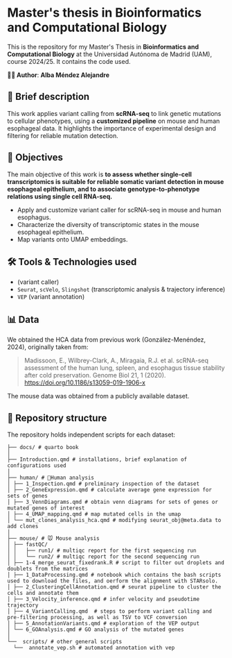 # Master's thesis in **Bioinformatics and Computational Biology**

This is the repository for my Master's Thesis in **Bioinformatics and Computational Biology** at the Universidad Autónoma de Madrid (UAM), course 2024/25. It contains the code used. 

**👩‍💻 Author**: **Alba Méndez Alejandre**  

## 🧬 Brief description
This work applies variant calling from **scRNA-seq** to link genetic mutations to cellular phenotypes, using a **customized pipeline** on mouse and human esophageal data. It highlights the importance of experimental design and filtering for reliable mutation detection.

## 🎯 Objectives
The main objective of this work is **to assess whether single-cell transcriptomics is suitable for reliable somatic variant detection in mouse esophageal epithelium, and to associate genotype-to-phenotype relations using single cell RNA-seq.**

- Apply and customize variant caller for scRNA-seq in mouse and human esophagus.
- Characterize the diversity of transcriptomic states in the mouse esophageal epithelium. 
- Map variants onto UMAP embeddings. 

## 🛠️ Tools & Technologies used
- (variant caller)
- `Seurat`, `scVelo`, `Slingshot` (transcriptomic analysis & trajectory inference)
- `VEP` (variant annotation)

## 📊 Data
We obtained the HCA data from previous work (González-Menéndez, 2024), originally taken from: 
> Madissoon, E., Wilbrey-Clark, A., Miragaia, R.J. et al. scRNA-seq assessment of the human lung, spleen, and esophagus tissue stability after cold preservation. Genome Biol 21, 1 (2020). https://doi.org/10.1186/s13059-019-1906-x

The mouse data was obtained from a publicly available dataset.

## 📁 Repository structure
The repository holds independent scripts for each dataset: 
```
├── docs/ # quarto book
│
├── Introduction.qmd # installations, brief explanation of configurations used
│
├── human/ # 🧍Human analysis
│ ├── 1_Inspection.qmd # preliminary inspection of the dataset
│ ├── 2_GeneExpression.qmd # calculate average gene expression for sets of genes
│ ├── 3_VennDiagrams.qmd # obtain venn diagrams for sets of genes or mutated genes of interest
│ ├── 4_UMAP_mapping.qmd # map mutated cells in the umap
│ └── mut_clones_analysis_hca.qmd # modifying seurat_obj@meta.data to add clones
│
├── mouse/ # 🐭 Mouse analysis
│ ├── fastQC/
│ │   ├── run1/ # multiqc report for the first sequencing run
│ │   └── run2/ # multiqc report for the second sequencing run
│ ├── 1-4_merge_seurat_fixedrank.R # script to filter out droplets and doublets from the matrices
│ ├── 1_DataProcessing.qmd # notebook which contains the bash scripts used to download the files, and oerform the alignment with STARsolo.
│ ├── 2_ClusteringCellAnnotation.qmd # seurat pipeline to cluster the cells and annotate them
│ ├── 3_Velocity_inference.qmd # infer velocity and pseudotime trajectory
│ ├── 4_VariantCalling.qmd  # steps to perform variant calling and pre-filtering processing, as well as TSV to VCF conversion
│ ├── 5_AnnotationVariants.qmd # exploration of the VEP output
│ └── 6_GOAnalysis.qmd # GO analysis of the mutated genes
│
└──  scripts/ # other general scripts
  └──  annotate_vep.sh # automated annotation with vep

```